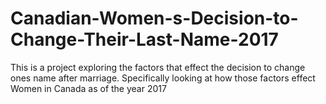 # Canadian-Women-s-Decision-to-Change-Their-Last-Name-2017
This is a project exploring the factors that effect the decision to change ones name after marriage. Specifically looking at how those factors effect Women in Canada as of the year 2017
